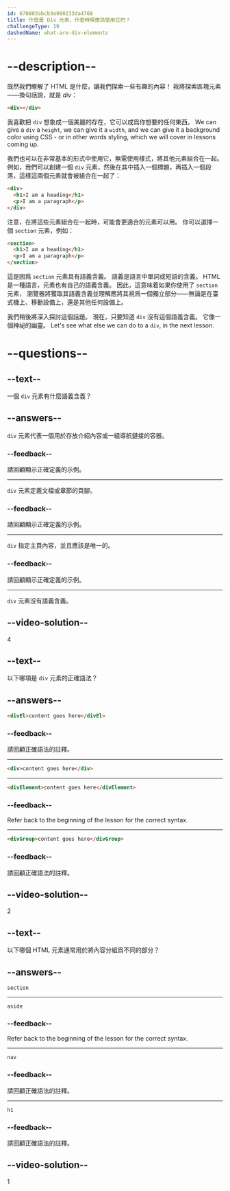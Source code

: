 ```yaml
---
id: 670803abcb3e980233da4768
title: 什麼是 Div 元素，什麼時候應該使用它們？
challengeType: 19
dashedName: what-are-div-elements
---
```


# --description--

既然我們瞭解了 HTML 是什麼，讓我們探索一些有趣的內容！ 我將探索區塊元素——換句話說，就是 *div*：

```html
<div></div>
```

我喜歡把 `div` 想象成一個美麗的存在，它可以成爲你想要的任何東西。 We can give a `div` a `height`, we can give it a `width`, and we can give it a background color using CSS - or in other words styling, which we will cover in lessons coming up.

我們也可以在非常基本的形式中使用它，無需使用樣式，將其他元素組合在一起。 例如，我們可以創建一個 `div` 元素，然後在其中插入一個標題，再插入一個段落，這樣這兩個元素就會被組合在一起了：

```html
<div>
  <h1>I am a heading</h1>
  <p>I am a paragraph</p>
</div>
```

注意，在將這些元素組合在一起時，可能會更適合的元素可以用。 你可以選擇一個 `section` 元素，例如：

```html
<section>
  <h1>I am a heading</h1>
  <p>I am a paragraph</p>
</section>
```

這是因爲 `section` 元素具有語義含義。 語義是語言中單詞或短語的含義。 HTML 是一種語言，元素也有自己的語義含義。 因此，這意味着如果你使用了 `section` 元素， 瀏覽器將獲取其語義含義並理解應將其視爲一個獨立部分——無論是在臺式機上、移動設備上，還是其他任何設備上。 

我們稍後將深入探討這個話題。 現在，只要知道 `div` 沒有這個語義含義。 它像一個神祕的幽靈。 Let's see what else we can do to a `div`, in the next lesson.

# --questions--

## --text--

一個 `div` 元素有什麼語義含義？

## --answers--

`div` 元素代表一個用於存放介紹內容或一組導航鏈接的容器。

### --feedback--

請回顧顯示正確定義的示例。

---

`div` 元素定義文檔或章節的頁腳。

### --feedback--

請回顧顯示正確定義的示例。

---

`div` 指定主頁內容，並且應該是唯一的。

### --feedback--

請回顧顯示正確定義的示例。

---

`div` 元素沒有語義含義。

## --video-solution--

4

## --text--

以下哪項是 `div` 元素的正確語法？

## --answers--

```html
<divEl>content goes here</divEl>
```

### --feedback--

請回顧正確語法的註釋。

---

```html
<div>content goes here</div>
```

---

```html
<divElement>content goes here</divElement>
```

### --feedback--

Refer back to the beginning of the lesson for the correct syntax.

---

```html
<divGroup>content goes here</divGroup>
```

### --feedback--

請回顧正確語法的註釋。

## --video-solution--

2

## --text--

以下哪個 HTML 元素通常用於將內容分組爲不同的部分？

## --answers--

`section`

---

`aside`

### --feedback--

Refer back to the beginning of the lesson for the correct syntax.

---

`nav`

### --feedback--

請回顧正確語法的註釋。

---

`h1`

### --feedback--

請回顧正確語法的註釋。

## --video-solution--

1
